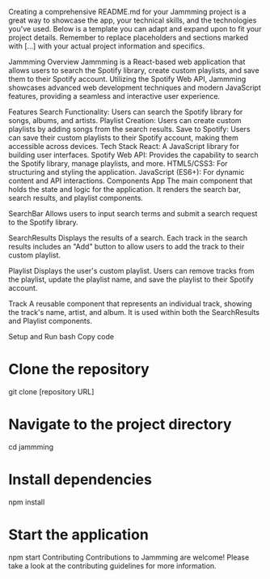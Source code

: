 
Creating a comprehensive README.md for your Jammming project is a great way to showcase the app, your technical skills, and the technologies you've used. Below is a template you can adapt and expand upon to fit your project details. Remember to replace placeholders and sections marked with [...] with your actual project information and specifics.

Jammming
Overview
Jammming is a React-based web application that allows users to search the Spotify library, create custom playlists, and save them to their Spotify account. Utilizing the Spotify Web API, Jammming showcases advanced web development techniques and modern JavaScript features, providing a seamless and interactive user experience.

Features
Search Functionality: Users can search the Spotify library for songs, albums, and artists.
Playlist Creation: Users can create custom playlists by adding songs from the search results.
Save to Spotify: Users can save their custom playlists to their Spotify account, making them accessible across devices.
Tech Stack
React: A JavaScript library for building user interfaces.
Spotify Web API: Provides the capability to search the Spotify library, manage playlists, and more.
HTML5/CSS3: For structuring and styling the application.
JavaScript (ES6+): For dynamic content and API interactions.
Components
App
The main component that holds the state and logic for the application. It renders the search bar, search results, and playlist components.

SearchBar
Allows users to input search terms and submit a search request to the Spotify library.

SearchResults
Displays the results of a search. Each track in the search results includes an "Add" button to allow users to add the track to their custom playlist.

Playlist
Displays the user's custom playlist. Users can remove tracks from the playlist, update the playlist name, and save the playlist to their Spotify account.

Track
A reusable component that represents an individual track, showing the track's name, artist, and album. It is used within both the SearchResults and Playlist components.

Setup and Run
bash
Copy code
# Clone the repository
git clone [repository URL]

# Navigate to the project directory
cd jammming

# Install dependencies
npm install

# Start the application
npm start
Contributing
Contributions to Jammming are welcome! Please take a look at the contributing guidelines for more information.
